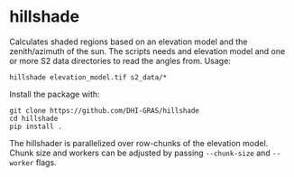 # hillshade

Calculates shaded regions based on an elevation model and the zenith/azimuth of the sun.
The scripts needs and elevation model and one or more S2 data directories to read the angles from.
Usage:

    hillshade elevation_model.tif s2_data/*

Install the package with:

    git clone https://github.com/DHI-GRAS/hillshade
    cd hillshade
    pip install .

The hillshader is parallelized over row-chunks of the elevation model.
Chunk size and workers can be adjusted by passing `--chunk-size` and `--worker` flags.
